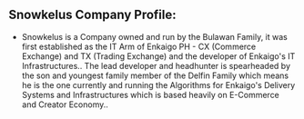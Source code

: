## Snowkelus Company Profile:

* Snowkelus is a Company owned and run by the Bulawan Family, it was first established as the IT Arm of Enkaigo PH - CX (Commerce Exchange) and TX (Trading Exchange) and the developer of Enkaigo's IT Infrastructures.. The lead developer and headhunter is spearheaded by the son and youngest family member of the Delfin Family which means he is the one currently and running the Algorithms for Enkaigo's Delivery Systems and Infrastructures which is based heavily on E-Commerce and Creator Economy..
